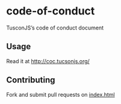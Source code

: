 # code-of-conduct
TusconJS’s code of conduct document

## Usage

Read it at http://coc.tucsonjs.org/

## Contributing

Fork and submit pull requests on [index.html](index.html)
